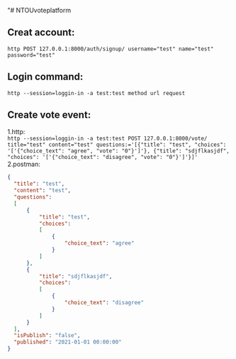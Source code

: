 "# NTOUvoteplatform
## Creat account:<br />
  `http POST 127.0.0.1:8000/auth/signup/ username="test" name="test" password="test"`
    <br />
## Login command:<br />
  `http --session=loggin-in -a test:test method url request`
    <br />
## Create vote event:<br />
  1.http:<br />
  `http --session=loggin-in -a test:test POST 127.0.0.1:8000/vote/ title="test" content="test" questions:='[{"title": "test", "choices": '['{"choice_text": "agree", "vote": "0"}']'}, {"title": "sdjflkasjdf", "choices": '['{"choice_text": "disagree", "vote": "0"}']'}]'`
    <br />
  2.postman:<br />
  ```json
  {
    "title": "test",
    "content": "test",
    "questions": 
    [
        {
            "title": "test",
            "choices":
            [
                {
                    "choice_text": "agree"
                }
            ]
        },
        {
            "title": "sdjflkasjdf",
            "choices":
            [
                {
                    "choice_text": "disagree"
                }
            ]
        }
    ],
    "isPublish": "false",
    "published": "2021-01-01 00:00:00" 
}
```
